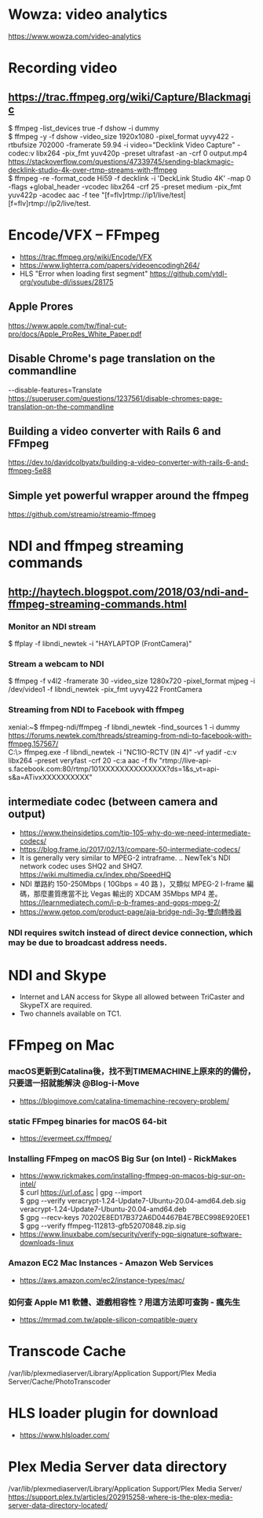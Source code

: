 # Wowza: video analytics
https://www.wowza.com/video-analytics
# Recording video
## https://trac.ffmpeg.org/wiki/Capture/Blackmagic
$ ffmpeg -list_devices true -f dshow -i dummy <br>
$ ffmpeg -y -f dshow -video_size 1920x1080 -pixel_format  uyvy422 -rtbufsize 702000 -framerate 59.94 -i video="Decklink Video Capture" -codec:v libx264 -pix_fmt yuv420p -preset ultrafast -an -crf 0  output.mp4 <br>
https://stackoverflow.com/questions/47339745/sending-blackmagic-decklink-studio-4k-over-rtmp-streams-with-ffmpeg <br>
$ ffmpeg -re -format_code Hi59 -f decklink -i 'DeckLink Studio 4K' -map 0 -flags +global_header -vcodec libx264 -crf 25 -preset medium -pix_fmt yuv422p -acodec aac -f tee "[f=flv]rtmp://ip1/live/test|[f=flv]rtmp://ip2/live/test.
# Encode/VFX – FFmpeg
 - https://trac.ffmpeg.org/wiki/Encode/VFX
 - https://www.lighterra.com/papers/videoencodingh264/
 - HLS "Error when loading first segment" https://github.com/ytdl-org/youtube-dl/issues/28175
## Apple Prores
https://www.apple.com/tw/final-cut-pro/docs/Apple_ProRes_White_Paper.pdf
## Disable Chrome's page translation on the commandline
--disable-features=Translate
<br> https://superuser.com/questions/1237561/disable-chromes-page-translation-on-the-commandline
## Building a video converter with Rails 6 and FFmpeg
https://dev.to/davidcolbyatx/building-a-video-converter-with-rails-6-and-ffmpeg-5e88
## Simple yet powerful wrapper around the ffmpeg 
https://github.com/streamio/streamio-ffmpeg
# NDI and ffmpeg streaming commands
## http://haytech.blogspot.com/2018/03/ndi-and-ffmpeg-streaming-commands.html
### Monitor an NDI stream
$ ffplay -f libndi_newtek -i "HAYLAPTOP (FrontCamera)" <br>
### Stream a webcam to NDI
$ ffmpeg -f v4l2 -framerate 30 -video_size 1280x720 -pixel_format mjpeg -i /dev/video1 -f libndi_newtek -pix_fmt uyvy422 FrontCamera
### Streaming from NDI to Facebook with ffmpeg
xenial:~$ ffmpeg-ndi/ffmpeg -f libndi_newtek -find_sources 1 -i dummy
https://forums.newtek.com/threads/streaming-from-ndi-to-facebook-with-ffmpeg.157567/ <br>
C:\\> ffmpeg.exe -f libndi_newtek -i "NC1IO-RCTV (IN 4)" -vf yadif -c:v libx264 -preset veryfast -crf 20 -c:a aac -f flv "rtmp://live-api-s.facebook.com:80/rtmp/101XXXXXXXXXXXXXX?ds=1&s_vt=api-s&a=ATivxXXXXXXXXXX"
## intermediate codec (between camera and output)
 - https://www.theinsidetips.com/tip-105-why-do-we-need-intermediate-codecs/
 - https://blog.frame.io/2017/02/13/compare-50-intermediate-codecs/
 - It is generally very similar to MPEG-2 intraframe. .. NewTek's NDI network codec uses SHQ2 and SHQ7. https://wiki.multimedia.cx/index.php/SpeedHQ
 - NDI 單路約 150-250Mbps ( 10Gbps = 40 路 )，又類似 MPEG-2 I-frame 編碼，那麼畫質應當不比 Vegas 輸出的 XDCAM 35Mbps MP4 差。 https://learnmediatech.com/i-p-b-frames-and-gops-mpeg-2/ 
 - https://www.getop.com/product-page/aja-bridge-ndi-3g-雙向轉換器 
### NDI requires switch instead of direct device connection, which may be due to broadcast address needs.
# NDI and Skype
- Internet and LAN access for Skype all allowed between TriCaster and SkypeTX are required. 
- Two channels available on TC1.
# FFmpeg on Mac
### macOS更新到Catalina後，找不到TIMEMACHINE上原來的的備份，只要這一招就能解決 @Blog-i-Move
 - https://blogimove.com/catalina-timemachine-recovery-problem/
### static FFmpeg binaries for macOS 64-bit
 - https://evermeet.cx/ffmpeg/
### Installing FFmpeg on macOS Big Sur (on Intel) - RickMakes
 - https://www.rickmakes.com/installing-ffmpeg-on-macos-big-sur-on-intel/
<br> $ curl https://url.of.asc | gpg --import
<br> $ gpg --verify veracrypt-1.24-Update7-Ubuntu-20.04-amd64.deb.sig veracrypt-1.24-Update7-Ubuntu-20.04-amd64.deb
<br> $ gpg --recv-keys 70202E8ED17B372A6D04467B4E7BEC998E920EE1
<br> $ gpg --verify ffmpeg-112813-gfb52070848.zip.sig
 - https://www.linuxbabe.com/security/verify-pgp-signature-software-downloads-linux
### Amazon EC2 Mac Instances - Amazon Web Services
 - https://aws.amazon.com/ec2/instance-types/mac/
### 如何查 Apple M1 軟體、遊戲相容性？用這方法即可查詢 - 瘋先生
 - https://mrmad.com.tw/apple-silicon-compatible-query

# Transcode Cache
/var/lib/plexmediaserver/Library/Application Support/Plex Media Server/Cache/PhotoTranscoder 

# HLS loader plugin for download
 - https://www.hlsloader.com/

# Plex Media Server data directory
/var/lib/plexmediaserver/Library/Application Support/Plex Media Server/
 https://support.plex.tv/articles/202915258-where-is-the-plex-media-server-data-directory-located/
